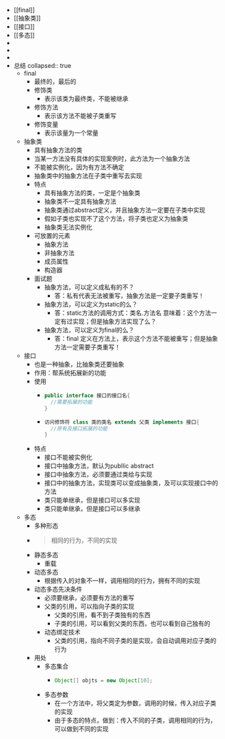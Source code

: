 - [[final]]
- [[抽象类]]
- [[接口]]
- [[多态]]
-
-
-
- 总结
  collapsed:: true
	- final
		- 最终的，最后的
		- 修饰类
			- 表示该类为最终类，不能被继承
		- 修饰方法
			- 表示该方法不能被子类重写
		- 修饰变量
			- 表示该量为一个常量
	- 抽象类
		- 具有抽象方法的类
		- 当某一方法没有具体的实现案例时，此方法为一个抽象方法
		- 不能被实例化，因为有方法不确定
		- 抽象类中的抽象方法在子类中重写去实现
		- 特点
			- 具有抽象方法的类，一定是个抽象类
			- 抽象类不一定具有抽象方法
			- 抽象类通过abstract定义，并且抽象方法一定要在子类中实现
			- 假如子类也实现不了这个方法，将子类也定义为抽象类
			- 抽象类无法实例化
		- 可放置的元素
			- 抽象方法
			- 非抽象方法
			- 成员属性
			- 构造器
		- 面试题
			- 抽象方法，可以定义成私有的不？
				- 答：私有代表无法被重写，抽象方法是一定要子类重写！
			- 抽象方法，可以定义为static的么？
				- 答：static方法的调用方式：类名.方法名 意味着：这个方法一定有过实现；但是抽象方法实现了么？
			- 抽象方法，可以定义为final的么？
				- 答：final 定义在方法上，表示这个方法不能被重写；但是抽象方法一定需要子类重写！
	- 接口
		- 也是一种抽象，比抽象类还要抽象
		- 作用：帮系统拓展新的功能
		- 使用
			- ```java
			  public interface 接口的接口名{
			    //需要拓展的功能
			  }
			  ```
			- ```java
			  访问修饰符 class 类的类名 extends 父类 implements 接口{
			    //原有及接口拓展的功能
			  }
			  ```
		- 特点
			- 接口不能被实例化
			- 接口中抽象方法，默认为publlic abstract
			- 接口中抽象方法，必须要通过类给与实现
			- 接口中的抽象方法，实现类可以变成抽象类，及可以实现接口中的方法
			- 类只能单继承，但是接口可以多实现
			- 类只能单继承，但是接口可以多继承
	- 多态
		- 多种形态
		- > 相同的行为，不同的实现
		- 静态多态
			- 重载
		- 动态多态
			- 根据传入的对象不一样，调用相同的行为，拥有不同的实现
		- 动态多态先决条件
			- 必须要继承，必须要有方法的重写
			- 父类的引用，可以指向子类的实现
				- 父类的引用，看不到子类独有的东西
				- 子类的引用，可以看到父类的东西，也可以看到自己独有的
			- 动态绑定技术
				- 父类的引用，指向不同子类的是实现，会自动调用对应子类的行为
		- 用处
			- 多态集合
				- ```java
				  Object[] objts = new Object[10];
				  ```
			- 多态参数
				- 在一个方法中，将父类定为参数，调用的时候，传入对应子类的实现
				- 由于多态的特点，做到：传入不同的子类，调用相同的行为，可以做到不同的实现